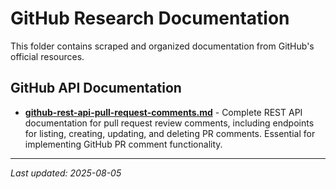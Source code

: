 # GitHub Research Documentation

This folder contains scraped and organized documentation from GitHub's official resources.

## GitHub API Documentation

- **[github-rest-api-pull-request-comments.md](./github-rest-api-pull-request-comments.md)** - Complete REST API documentation for pull request review comments, including endpoints for listing, creating, updating, and deleting PR comments. Essential for implementing GitHub PR comment functionality.

---

*Last updated: 2025-08-05*
